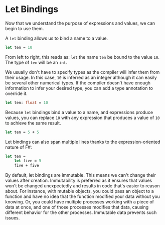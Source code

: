 # Let Bindings

Now that we understand the purpose of expressions and values, we can begin to use them.

A `let` binding allows us to bind a name to a value.

```fsharp
let ten = 10
```

From left to right, this reads as: `let` the name `ten` be bound to the value `10`.
The type of `ten` will be an `int`.

We usually don't have to specify types as the compiler will infer them from their usage.
In this case, `10` is inferred as an integer although it can easily be several other numerical types.
If the compiler doesn't have enough information to infer your desired type, you can add a type annotation to override it.

```fsharp
let ten: float = 10
```

Because `let` bindings bind a value to a name, and expressions produce values,
you can replace `10` with any expression that produces a value of `10` to achieve the same result.

```fsharp
let ten = 5 + 5
```

Let bindings can also span multiple lines thanks to the expression-oriented nature of F#:

```fsharp
let ten =
    let five = 5
    five + five
```

By default, let bindings are immutable. This means we can't change
their values after creation. Immutability is preferred as it ensures
that values won't be changed unexpectedly and results in code that's
easier to reason about. For instance, with mutable objects, you could
pass an object to a function and have no idea that the function
modified your data without you knowing. Or, you could have multiple
processes working with a piece of data at once, and one of those
processes modifies that data, causing different behavior for the other
processes. Immutable data prevents such issues.
